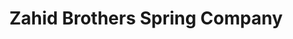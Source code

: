 ---
title: "Zahid Brothers Spring Company"
url: /karachi/zahid-brothers-spring-company/
shop: shop
---
